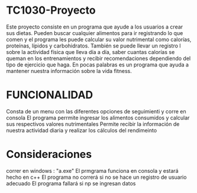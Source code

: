 # TC1030-Proyecto
Este proyecto consiste en  un programa que ayude a los usuarios a crear sus dietas. Pueden buscar cualquier alimentos para ir registrando lo que comen y el programa les puede calcular su valor nutrimental como  calorías, proteínas, lípidos y carbohidratos. También se puede llevar un registro l
sobre la actividad física que lleva día a día, saber cuantas calorías se queman en los entrenamientos  y recibir recomendaciones dependiendo del  tipo de ejercicio que haga. En pocas palabras es un programa que ayuda a mantener nuestra información sobre la vida fitness.

# FUNCIONALIDAD 
Consta de un menu con las diferentes opciones de seguimienti y corre en consola
El programa perrmite ingresar los alimentos consumidos y calcular sus respectivos valores nutrimentales
Permite recibir la información de nuestra actividad diaria y realizar los cálculos del rendimeinto 

# Consideraciones
correr en windows :  "a.exe"
El prmgrama funciona en consola y estará hecho en c++
El programa no correrá si no se hace un registro de usuario adecuado
El programa fallará si np se ingresan datos 

